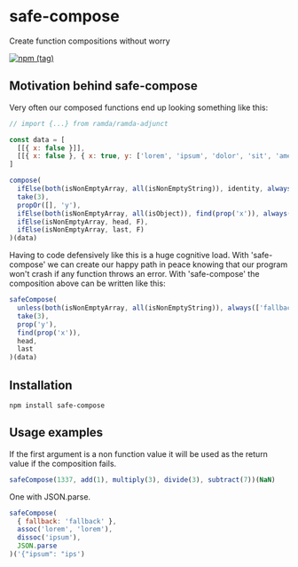 # safe-compose
Create function compositions without worry

[![npm (tag)](https://img.shields.io/npm/v/safe-compose/latest?style=for-the-badge)](https://www.npmjs.com/package/safe-compose)

## Motivation behind safe-compose

Very often our composed functions end up looking something like this:

```js
// import {...} from ramda/ramda-adjunct

const data = [
  [[{ x: false }]],
  [[{ x: false }, { x: true, y: ['lorem', 'ipsum', 'dolor', 'sit', 'amet'] }]]
]

compose(
  ifElse(both(isNonEmptyArray, all(isNonEmptyString)), identity, always(['fallback'])),
  take(3),
  propOr([], 'y'),
  ifElse(both(isNonEmptyArray, all(isObject)), find(prop('x')), always({})),
  ifElse(isNonEmptyArray, head, F),
  ifElse(isNonEmptyArray, last, F)
)(data)
```

Having to code defensively like this is a huge cognitive load. With 'safe-compose' we can create our happy path in peace knowing that our program won't crash if any function throws an error. With 'safe-compose' the composition above can be written like this:

```js
safeCompose(
  unless(both(isNonEmptyArray, all(isNonEmptyString)), always(['fallback'])),
  take(3),
  prop('y'),
  find(prop('x')),
  head,
  last
)(data)
```

## Installation

`npm install safe-compose`

## Usage examples

If the first argument is a non function value it will be used as the return value if the composition fails.

```js
safeCompose(1337, add(1), multiply(3), divide(3), subtract(7))(NaN)
```

One with JSON.parse.

```js
safeCompose(
  { fallback: 'fallback' },
  assoc('lorem', 'lorem'),
  dissoc('ipsum'),
  JSON.parse
)('{"ipsum": "ips')
```
